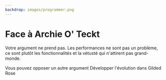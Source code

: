 ```yaml
---
backdrop: images/programmer.png
---
```


# Face à Archie O' Teckt

Votre argument ne prend pas. Les performances ne sont pas un problème, ce sont plutôt les fonctionnalités et la vétusté qui n'attirent pas grand-monde.

Vous pouvez opposer un autre argument
Développer l'évolution dans Gilded Rose

<Page url="/archie/154" instructions="" action="Proposer un autre argument" condition="none" />
<Page url="/rode-doree/100" instructions="" action="Mettre les mains dans le code" condition="none" />
